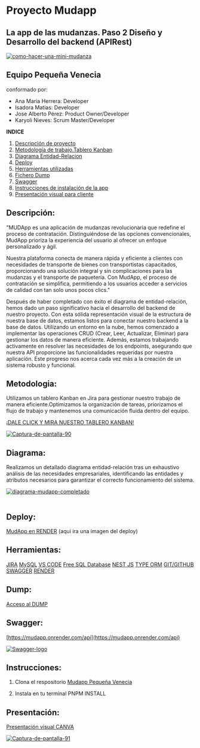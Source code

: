 # Proyecto Mudapp
## La app de las mudanzas. Paso 2 Diseño y Desarrollo del backend (APIRest)

<a href="https://ibb.co/GPmrfsZ"><img src="https://i.ibb.co/GPmrfsZ/como-hacer-una-mini-mudanza.jpg" alt="como-hacer-una-mini-mudanza"></a>

## Equipo Pequeña Venecia
conformado por:
- Ana Maria Herrera: Developer 
- Isadora Matias: Developer 
- Jose Alberto Pérez: Product Owner/Developer 
- Karyoli Nieves: Scrum Master/Developer 

**INDICE**
1. [Descripción de proyecto](#descripcion)
2. [Metodología de trabajo.Tablero Kanban](#metodologia)
3. [Diagrama Entidad-Relacion](#diagrama) 
4. [Deploy](#deploy)
5. [Herramientas utilizadas](#herramientas)
6. [Fichero Dump](#dump)
7. [Swagger](#swagger)
8. [Instrucciones de instalación de la app](#instrucciones)
9. [Presentación visual para cliente](#presentación)


## Descripción:
"MUDApp es una aplicación de mudanzas revolucionaria que redefine el proceso de contratación. Distinguiéndose de las opciones convencionales, MudApp prioriza la experiencia del usuario al ofrecer un enfoque personalizado y ágil. 

Nuestra plataforma conecta de manera rápida y eficiente a clientes con necesidades de transporte de bienes con transportistas capacitados, proporcionando una solución integral y sin complicaciones para las mudanzas y el transporte de paquetería. Con MudApp, el proceso de contratación se simplifica, permitiendo 
a los usuarios acceder a servicios de calidad con tan solo unos pocos clics."

Después de haber completado con éxito el diagrama de entidad-relación, hemos dado un paso significativo hacia el desarrollo del backend de nuestro proyecto. Con esta sólida representación visual de la estructura de nuestra base de datos, estamos listos para conectar nuestro backend a la base de datos. Utilizando un entorno en la nube, hemos comenzado a implementar las operaciones CRUD (Crear, Leer, Actualizar, Eliminar) para gestionar los datos de manera eficiente. Además, estamos trabajando activamente en resolver las necesidades de los endpoints, asegurando que nuestra API proporcione las funcionalidades requeridas por nuestra aplicación. Este progreso nos acerca cada vez más a la creación de un sistema robusto y funcional.

## Metodologia:

Utilizamos un tablero Kanban en Jira para gestionar nuestro trabajo de manera eficiente.Optimizamos la organización de tareas, priorizamos el flujo de trabajo y mantenemos una comunicación fluida dentro del equipo. 

[¡DALE CLICK Y MIRA NUESTRO TABLERO KANBAN!](https://pequenavenecia.atlassian.net/jira/software/projects/PVMB/boards/1)

<a href="https://ibb.co/wNyBDp6"><img src="https://i.ibb.co/MDnZqPN/Captura-de-pantalla-90.png" alt="Captura-de-pantalla-90" border="0"></a>

## Diagrama:

Realizamos un detallado diagrama entidad-relación tras un exhaustivo análisis de las necesidades empresariales, identificando las entidades y atributos necesarios para garantizar el correcto funcionamiento del sistema.

<a href="https://ibb.co/mbTzrPc"><img src="https://i.ibb.co/GnpPfr5/diagrama-mudapp-completado.png" alt="diagrama-mudapp-completado" border="0"></a><br /><a target='_blank' href='https://imgbb.com/'></a><br />

## Deploy:

[MudApp en RENDER](https://mudapp.onrender.com/)
(aqui ira una imagen del deploy)

## Herramientas:

[JIRA](https://pequenavenecia.atlassian.net/jira/software/projects/PVMB/boards/1)
[MySQL](https://www.mysql.com/products/workbench/)
[VS CODE](https://code.visualstudio.com/)
[Free SQL Database](https://www.freesqldatabase.com/)
[NEST JS](https://nestjs.com/)
[TYPE ORM](https://typeorm.io/)
[GIT/GITHUB](https://github.com/)
[SWAGGER](https://swagger.io/tools/open-source/getting-started/)
[RENDER](https://render.com/)


 ## Dump:

[Acceso al DUMP](https://github.com/projects-assignments/backend-mudapp-pequena-venecia/blob/develop/Dump20240205.sql)


## Swagger:

[https://mudapp.onrender.com/api](https://mudapp.onrender.com/api)

<a href="https://imgbb.com/"><img src="https://i.ibb.co/rm1pL9F/Swagger-logo.png" alt="Swagger-logo" border="0"></a>

## Instrucciones:

1. Clona el respositorio [Mudapp Pequeña Venecia](https://github.com/projects-assignments/backend-mudapp-pequena-venecia.git)

2. Instala en tu terminal PNPM INSTALL

## Presentación: 

[Presentación visual CANVA](https://www.canva.com/design/DAF7KWI18Es/drC0rWuCrjBBNeZGnf6N7g/edit)

<a href="https://ibb.co/mH62syB"><img src="https://i.ibb.co/P5wPpWY/Captura-de-pantalla-91.png" alt="Captura-de-pantalla-91" border="0"></a>